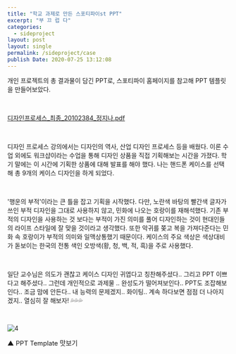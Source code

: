 ```yaml
---
title: "학교 과제로 만든 스포티파이st PPT"
excerpt: "부 끄 럽 다"
categories:	
  - sideproject
layout: post
layout: single
permalink: /sideproject/case
publish Date: 2020-07-25 13:12:08 
---
```




개인 프로젝트의 총 결과물이 담긴 PPT로, 스포티파이 홈페이지를 참고해 PPT 템플릿을 만들어보았다. 

<br/>

 [디자인프로세스_최종_20102384_정지나.pdf](..\assets\images\디자인프로세스_최종_20102384_정지나.pdf) 

<br/>

디자인 프로세스 강의에서는 디자인의 역사, 산업 디자인 프로세스 등을 배웠다. 이론 수업 외에도 워크샵이라는 수업을 통해 디자인 상품을 직접 기획해보는 시간을 가졌다. 학기 말에는 이 시간에 기획한 상품에 대해 발표를 해야 했다. 나는 핸드폰 케이스를 선택해 총 9개의 케이스 디자인을 하게 되었다. 

<br/>

 '행운의 부적'이라는 큰 틀을 잡고 기획을 시작했다. 다만, 노란색 바탕의 빨간색 글자가 쓰인 부적 디자인을 그대로 사용하지 않고, 민화에 나오는 호랑이를 재해석했다. 기존 부적의 디자인을 사용하는 것 보다는 부적이 가진 의미를 풀어 디자인하는 것이 현대인들의 라이프 스타일에 잘 맞을 것이라고 생각했다. 또한 악귀를 쫒고 복을 가져다준다는 민화 속 호랑이가 부적의 의미와 일맥상통했기 때문이다. 케이스의 주요 색상은 색상대비가  돋보이는 한국의 전통 색인 오방색(황, 청, 백, 적, 흑)을 주로 사용했다. 

<br/>

일단 교수님은 의도가 괜찮고 케이스 디자인 귀엽다고 칭찬해주셨다.. 그리고 PPT 이쁘다고 해주셨다.. 그런데 개인적으로 과제물 .. 완성도가 떨어져보인다.. PPT도 조잡해보인다.. 조금 맘에 안든다.. 내 능력의 문제겠지.. 화이팅.. 계속 하다보면 점점 더 나아지겠지.. 열심히 잘 해보자! &#128166;&#128166;&#128166;

<br/>

![4](https://user-images.githubusercontent.com/72485853/119226374-b80d1480-bb43-11eb-917b-1ce71424d5c7.JPG)

<span style="font-size:11pt">▲ PPT Template 맛보기</span>

